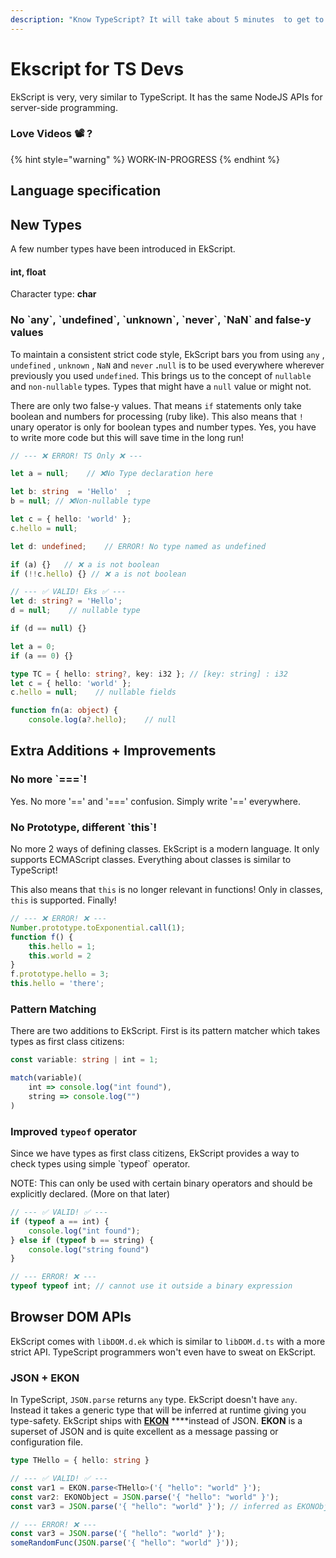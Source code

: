 ```yaml
---
description: "Know TypeScript? It will take about 5 minutes  to get to know what is \U0001F680"
---
```


# Ekscript for TS Devs

EkScript is very, very similar to TypeScript. It has the same NodeJS APIs for server-side programming.

### Love Videos 📽 ?

{% hint style="warning" %}
WORK-IN-PROGRESS
{% endhint %}

## Language specification

### 

## New Types

A few number types have been introduced in EkScript.

#### int, float

Character type: **char**

### No \`any\`, \`undefined\`, \`unknown\`, \`never\`, \`NaN\` and false-y values

To maintain a consistent strict code style, EkScript bars you from using `any` , `undefined` , `unknown` , `NaN` and `never` **.**`null` is to be used everywhere wherever previously you used `undefined`. This brings us to the concept of `nullable` and `non-nullable` types. Types that might have a `null` value or might not.

There are only two false-y values. That means `if` statements only take boolean and numbers for processing \(ruby like\). This also means that `!` unary operator is only for boolean types and number types. Yes, you have to write more code but this will save time in the long run!

```typescript
// --- ❌ ERROR! TS Only ❌ ---

let a = null;    // ❌No Type declaration here

let b: string  = 'Hello'  ; 
b = null; // ❌Non-nullable type

let c = { hello: 'world' }; 
c.hello = null;

let d: undefined;    // ERROR! No type named as undefined

if (a) {}   // ❌ a is not boolean
if (!!c.hello) {} // ❌ a is not boolean

// --- ✅ VALID! Eks ✅ ---
let d: string? = 'Hello';
d = null;    // nullable type

if (d == null) {}

let a = 0;
if (a == 0) {}

type TC = { hello: string?, key: i32 }; // [key: string] : i32
let c = { hello: 'world' };
c.hello = null;    // nullable fields

function fn(a: object) {
    console.log(a?.hello);    // null
```

## Extra Additions + Improvements

### No more \`===\`!

Yes. No more '==' and '===' confusion. Simply write '==' everywhere.

### No Prototype, different \`this\`!

No more 2 ways of defining classes. EkScript is a modern language. It only supports ECMAScript classes. Everything about classes is similar to TypeScript!

This also means that `this` is no longer relevant in functions! Only in classes, `this` is supported. Finally!

```typescript
// --- ❌ ERROR! ❌ ---
Number.prototype.toExponential.call(1);
function f() {
    this.hello = 1;
    this.world = 2
}
f.prototype.hello = 3;
this.hello = 'there';
```

### Pattern Matching

There are two additions to EkScript. First is its pattern matcher which takes types as first class citizens:  


```typescript
const variable: string | int = 1;

match(variable)(
    int => console.log("int found"),
    string => console.log("")
)
```

### Improved `typeof` operator

Since we have types as first class citizens, EkScript provides a way to check types using simple \`typeof\` operator.

NOTE: This can only be used with certain binary operators and should be explicitly declared. \(More on that later\)

```typescript
// --- ✅ VALID! ✅ ---
if (typeof a == int) {
    console.log("int found");
} else if (typeof b == string) {
    console.log("string found")
}

// --- ERROR! ❌ ---
typeof typeof int; // cannot use it outside a binary expression
```

## Browser DOM APIs

 EkScript comes with `libDOM.d.ek` which is similar to `libDOM.d.ts` with a more strict API. TypeScript programmers won't even have to sweat on EkScript.

### JSON + EKON

In TypeScript, `JSON.parse` returns `any` type. EkScript doesn't have `any`. Instead it takes a generic type that will be inferred at runtime giving you type-safety. EkScript ships with [**EKON**](https://github.com/ekon-org/ekon) ****instead of JSON. **EKON** is a superset of JSON and is quite excellent as a message passing or configuration file.

```typescript
type THello = { hello: string } 

// --- ✅ VALID! ✅ ---
const var1 = EKON.parse<THello>('{ "hello": "world" }');
const var2: EKONObject = JSON.parse('{ "hello": "world" }');
const var3 = JSON.parse('{ "hello": "world" }'); // inferred as EKONObject

// --- ERROR! ❌ ---
const var3 = JSON.parse('{ "hello": "world" }');
someRandomFunc(JSON.parse('{ "hello": "world" }'));
```

